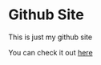 # Github Site

This is just my github site

You can check it out [here](https://gabrielmaia2.github.io/)
